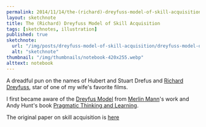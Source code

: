 ```yaml
---
permalink: 2014/11/14/the-(richard)-dreyfuss-model-of-skill-acquisition/
layout: sketchnote
title: The (Richard) Dreyfuss Model of Skill Acquisition
tags: [sketchnotes, illustration]
published: true
sketchnote:
  url: "/img/posts/dreyfuss-model-of-skill-acquisition/dreyfuss-model-of-skill-acquisition-hifi.webp"
  alt: "sketchnote"
thumbnail: "/img/thumbnails/notebook-420x255.webp"
alttext: notebook
---
```


A dreadful pun on the names of Hubert and Stuart Drefus
and <a href="http://en.wikipedia.org/wiki/Richard_Dreyfuss">Richard Dreyfuss</a>, star of
one of my wife's favorite films.

I first became aware of the [Dreyfus Model](http://en.wikipedia.org/wiki/Dreyfus_model_of_skill_acquisition) from
[Merlin Mann](http://www.kungfugrippe.com/post/197493983/am-i-obsessed-with-the-dreyfus-model-of-skill)'s work
and Andy Hunt's book [Pragmatic Thinking and Learning](https://pragprog.com/book/ahptl/pragmatic-thinking-and-learning).

The original paper on skill acquisition is [here](http://www.dtic.mil/cgi-bin/GetTRDoc?AD=ADA084551&Location=U2&doc=GetTRDoc.pdf)
